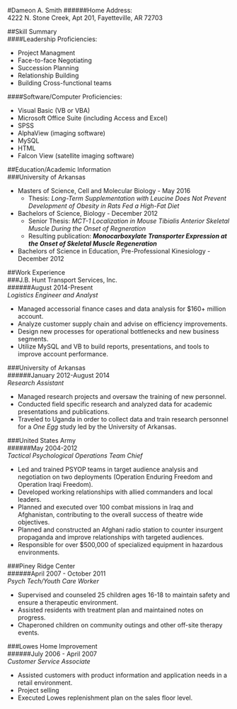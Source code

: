 #Dameon A. Smith
######Home Address:  
4222 N. Stone Creek, Apt 201, Fayetteville, AR 72703  

##Skill Summary  
####Leadership Proficiencies:  
* Project Managment
* Face-to-face Negotiating
* Succession Planning
* Relationship Building
* Building Cross-functional teams  

####Software/Computer Proficiencies:  
* Visual Basic (VB or VBA)
* Microsoft Office Suite (including Access and Excel)
* SPSS
* AlphaView (imaging software)
* MySQL
* HTML
* Falcon View (satellite imaging software)

##Education/Academic Information  
###University of Arkansas
* Masters of Science, Cell and Molecular Biology - May 2016  
  * Thesis: _Long-Term Supplementation with Leucine Does Not Prevent Development of Obesity in Rats Fed a High-Fat Diet_
* Bachelors of Science, Biology - December 2012  
  * Senior Thesis: _MCT-1 Localization in Mouse Tibialis Anterior Skeletal Muscle During the Onset of Regneration_
  * Resulting publication: **_Monocarboxylate Transporter Expression at the Onset of Skeletal Muscle Regeneration_**
* Bachelors of Science in Education, Pre-Professional Kinesiology - December 2012  

##Work Experience  
###J.B. Hunt Transport Services, Inc.  
######August 2014-Present  
_Logistics Engineer and Analyst_  
* Managed accessorial finance cases and data analysis for $160+ million account.
* Analyze customer supply chain and advise on efficiency improvements.
* Design new processes for operational bottlenecks and new business segments.
* Utilize MySQL and VB to build reports, presentations, and tools to improve account performance.  

###University of Arkansas  
######January 2012-August 2014  
_Research Assistant_  
* Managed research projects and oversaw the training of new personnel.
* Conducted field specific research and analyzed data for academic presentations and publications.
* Traveled to Uganda in order to collect data and train research personnel for a _One Egg_ study led by the University of Arkansas.  

###United States Army  
######May 2004-2012  
_Tactical Psychological Operations Team Chief_  
* Led and trained PSYOP teams in target audience analysis and negotiation on two deployments (Operation Enduring Freedom and Operation Iraqi Freedom).
* Developed working relationships with allied commanders and local leaders.
* Planned and executed over 100 combat missions in Iraq and Afghanistan, contributing to the overall success of theatre wide objectives.
* Planned and constructed an Afghani radio station to counter insurgent propaganda and improve relationships with targeted audiences.
* Responsible for over $500,000 of specialized equipment in hazardous environments.  

###Piney Ridge Center  
######April 2007 - October 2011  
_Psych Tech/Youth Care Worker_  
* Supervised and counseled 25 children ages 16-18 to maintain safety and ensure a therapeutic environment.
* Assisted residents with treatment plan and maintained notes on progress.
* Chaperoned children on community outings and other off-site therapy events.  

###Lowes Home Improvement  
######July 2006 - April 2007  
_Customer Service Associate_  
* Assisted customers with product information and application needs in a retail environment.
* Project selling 
* Executed Lowes replenishment plan on the sales floor level.
